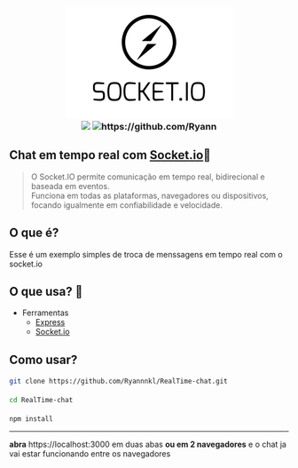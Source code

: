 <h3 align="center">
  <img src="./images/logo-socket.png" width="300">
  <br/>
  <img src="https://img.shields.io/github/repo-size/Ryannnkl/RealTime-chat?logo=github&style=for-the-badge&color=blue">
  <img src="https://img.shields.io/badge/made_by-Ryann-blue?style=for-the-badge" alt="https://github.com/Ryann" />
</h3>

## Chat em tempo real com [Socket.io](https://socket.io/):small_blue_diamond:

> O Socket.IO permite comunicação em tempo real, bidirecional e baseada em eventos.<br/>
> Funciona em todas as plataformas, navegadores ou dispositivos, focando igualmente em confiabilidade e velocidade.

## O que é?

Esse é um exemplo simples de troca de menssagens em tempo real com o socket.io

## O que usa? :hammer:

- Ferramentas
  - [Express](https://expressjs.com)
  - [Socket.io](https://socket.io/)

## Como usar?

```bash
git clone https://github.com/Ryannnkl/RealTime-chat.git

cd RealTime-chat

npm install
```

---

**abra** https://localhost:3000 em duas abas **ou em 2 navegadores** e o chat ja vai estar funcionando entre os navegadores
